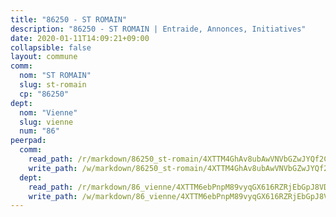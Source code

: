 ```yaml
---
title: "86250 - ST ROMAIN"
description: "86250 - ST ROMAIN | Entraide, Annonces, Initiatives"
date: 2020-01-11T14:09:21+09:00
collapsible: false
layout: commune
comm:
  nom: "ST ROMAIN"
  slug: st-romain
  cp: "86250"
dept:
  nom: "Vienne"
  slug: vienne
  num: "86"
peerpad:
  comm:
    read_path: /r/markdown/86250_st-romain/4XTTM4GhAv8ubAwVNVbGZwJYQf2CS4KcqMhF4brWEz3ZaQMhh
    write_path: /w/markdown/86250_st-romain/4XTTM4GhAv8ubAwVNVbGZwJYQf2CS4KcqMhF4brWEz3ZaQMhh-K3TgUonyM47xE6DCgUy6TKWwUYNtFbFBGJ1ARMMvHzuftfZM8Th1iF28CmS9mNhH3HXUzNSX2x9GBMnsVhSkEiM5fhbk8UcPkgLo9zjhSwB3cophu8tpnzHkdzQQjUATCTA2h1Wo
  dept:
    read_path: /r/markdown/86_vienne/4XTTM6ebPnpM89vyqGX616RZRjEbGpJ8VDNVdSCrMHCb86ALN
    write_path: /w/markdown/86_vienne/4XTTM6ebPnpM89vyqGX616RZRjEbGpJ8VDNVdSCrMHCb86ALN-K3TgUEmU2PzobkNvYrNtR4DXtgm1qYeknzdEZmszmUFpRSMDjV62q8xZv1nUQEJqGnnT9H399N9TnzZMyT3rgAM3pHPbqGxVD33vWNzCSkbf2kxHwBfenpixiJuwbWaCBERwmNeA
---
```


